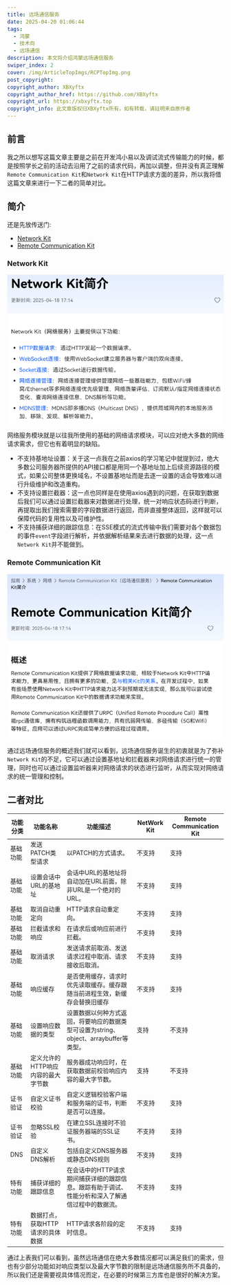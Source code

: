 ```yaml
---
title: 远场通信服务
date: 2025-04-20 01:06:44
tags:
  - 鸿蒙
  - 技术向
  - 远场通信
description: 本文将介绍鸿蒙远场通信服务
swiper_index: 2
cover: /img/ArticleTopImgs/RCPTopImg.png
post_copyright:
copyright_author: XBXyftx
copyright_author_href: https://github.com/XBXyftx
copyright_url: https://xbxyftx.top
copyright_info: 此文章版权归XBXyftx所有，如有转载，请註明来自原作者
---
```


## 前言

我之所以想写这篇文章主要是之前在开发鸿小易以及调试流式传输能力的时候，都是按照学长之前的活动去沿用了之前的请求代码，再加以调整，但并没有真正理解`Remote Communication Kit`和`Network Kit`在HTTP请求方面的差异，所以我将借这篇文章来进行一下二者的简单对比。

## 简介

还是先放传送门:

* [Network Kit](https://developer.huawei.com/consumer/cn/doc/harmonyos-guides/net-mgmt-overview)
* [Remote Communication Kit](https://developer.huawei.com/consumer/cn/doc/harmonyos-guides/remote-communication-introduction)

### Network Kit

![1](RemoteCommunication/1.png)

网络服务模块就是以往我所使用的基础的网络请求模块，可以应对绝大多数的网络请求需求，但它也有着明显的缺陷。

* 不支持基地址设置：关于这一点我在之前axios的学习笔记中就提到过，绝大多数公司服务器所提供的API接口都是用同一个基地址加上后续资源路径的模式，如果公司整体更换域名，不设置基地址而是去逐一设置的话会导致难以进行升级维护和改造重构。
* 不支持设置拦截器：这一点也同样是在使用axios遇到的问题，在获取到数据后我们可以通过设置拦截器来对数据进行处理，统一对响应状态码进行判断，再提取出我们搜索需要的字段数据进行返回，而非直接整体返回，这样就可以保障代码的复用性以及可维护性。
* 不支持捕获详细的跟踪信息：在SSE模式的流式传输中我们需要对各个数据包的事件`event`字段进行解析，并依据解析结果来去进行数据的处理，这一点`Network Kit`并不能做到。

### Remote Communication Kit

![2](RemoteCommunication/2.png)

通过远场通信服务的概述我们就可以看到，远场通信服务诞生的初衷就是为了弥补`Network Kit`的不足，它可以通过设置基地址和拦截器来对网络请求进行统一的管理，同时也可以通过设置监听器来对网络请求的状态进行监听，从而实现对网络请求的统一管理和控制。

## 二者对比

| 功能分类       | 功能名称               | 功能描述                                               | NetWork Kit | Remote Communication Kit |
|----------------|------------------------|--------------------------------------------------------|-------------|--------------------------|
| 基础功能       | 发送PATCH类型请求       | 以PATCH的方式请求。                                     | 不支持      | 支持                     |
| 基础功能       | 设置会话中URL的基地址   | 会话中URL的基地址将自动加在URL前面，除非URL是一个绝对的URL。 | 不支持      | 支持                     |
| 基础功能       | 取消自动重定向         | HTTP请求自动重定向。                                    | 不支持      | 支持                     |
| 基础功能       | 拦截请求和响应         | 在请求后或响应前进行拦截。                              | 不支持      | 支持                     |
| 基础功能       | 取消请求               | 发送请求前取消、发送请求过程中取消、请求接收后取消。     | 不支持      | 支持                     |
| 基础功能       | 响应缓存               | 是否使用缓存，请求时优先读取缓存。缓存跟随当前进程生效，新缓存会替换旧缓存 | 不支持      | 支持                     |
| 基础功能       | 设置响应数据的类型     | 设置数据以何种方式返回，将要响应的数据类型可设置为string、object、arraybuffer等类型。 | 支持        | 不支持                   |
| 基础功能       | 定义允许的HTTP响应内容的最大字节数 | 服务器成功响应时，在获取数据前校验响应内容的最大字节数。 | 支持        | 不支持                   |
| 证书验证       | 自定义证书校验         | 自定义逻辑校验客户端和服务端的证书，判断是否可以连接。    | 不支持      | 支持                     |
| 证书验证       | 忽略SSL校验            | 在建立SSL连接时不验证服务器端的SSL证书。                 | 不支持      | 支持                     |
| DNS            | 自定义DNS解析          | 包括自定义DNS服务器或静态DNS规则                         | 不支持      | 支持                     |
| 特有功能       | 捕获详细的跟踪信息     | 在会话中的HTTP请求期间捕获详细的跟踪信息。跟踪有助于调试、性能分析和深入了解通信过程中的数据流。 | 不支持      | 支持                     |
| 特有功能       | 数据打点，获取HTTP请求的具体数据 | HTTP请求各阶段的定时信息。                            | 不支持      | 支持                     |

通过上表我们可以看到，虽然远场通信在绝大多数情况都可以满足我们的需求，但也有少部分功能如对响应类型以及最大字节数的限制是远场通信服务所不具备的，所以我们还是需要视具体情况而定，在必要的时候第三方库也是很好的解决方案。
